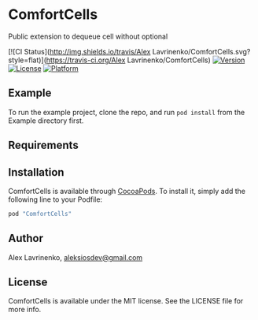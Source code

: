 # ComfortCells

Public extension to dequeue cell without optional

[![CI Status](http://img.shields.io/travis/Alex Lavrinenko/ComfortCells.svg?style=flat)](https://travis-ci.org/Alex Lavrinenko/ComfortCells)
[![Version](https://img.shields.io/cocoapods/v/ComfortCells.svg?style=flat)](http://cocoapods.org/pods/ComfortCells)
[![License](https://img.shields.io/cocoapods/l/ComfortCells.svg?style=flat)](http://cocoapods.org/pods/ComfortCells)
[![Platform](https://img.shields.io/cocoapods/p/ComfortCells.svg?style=flat)](http://cocoapods.org/pods/ComfortCells)

## Example

To run the example project, clone the repo, and run `pod install` from the Example directory first.

## Requirements

## Installation

ComfortCells is available through [CocoaPods](http://cocoapods.org). To install
it, simply add the following line to your Podfile:

```ruby
pod "ComfortCells"
```

## Author

Alex Lavrinenko, aleksiosdev@gmail.com

## License

ComfortCells is available under the MIT license. See the LICENSE file for more info.
